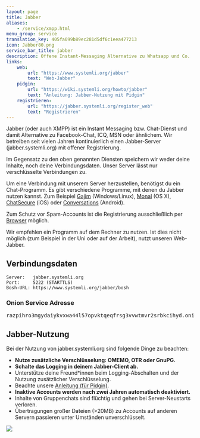 ```yaml
---
layout: page
title: Jabber
aliases:
    - /service/xmpp.html
menu_group: service
translation_key: 405fa099b89ec281d5df6c1eea477213
icon: Jabber80.png
service_bar_title: jabber
description: Offene Instant-Messaging Alternative zu Whatsapp und Co.
links:
    web:
        url: "https://www.systemli.org/jabber"
        text: "Web-Jabber"
    pidgin:
        url: "https://wiki.systemli.org/howto/jabber"
        text: "Anleitung: Jabber-Nutzung mit Pidgin"
    registrieren:
        url: "https://jabber.systemli.org/register_web"
        text: "Registrieren"
---
```

Jabber (oder auch XMPP) ist ein Instant Messaging bzw. Chat-Dienst und damit Alternative zu Facebook-Chat, ICQ, MSN oder ähnlichem. Wir betreiben seit vielen Jahren kontinuierlich einen Jabber-Server (jabber.systemli.org) mit offener Registrierung.

Im Gegensatz zu den oben genannten Diensten speichern wir weder deine Inhalte, noch deine Verbindungsdaten. Unser Server lässt nur verschlüsselte Verbindungen zu.

Um eine Verbindung mit unserem Server herzustellen, benötigst du  ein Chat-Programm. Es gibt verschiedene Programme, mit denen du Jabber nutzen kannst. Zum Beispiel [Gajim](https://gajim.org/) (Windows/Linux), [Monal](https://itunes.apple.com/us/app/monal-free-xmpp-chat/id1060957067?mt=12) (OS X), [ChatSecure](https://chatsecure.org) (iOS) oder [Conversations](https://conversations.im) (Android).

Zum Schutz vor Spam-Accounts ist die Registrierung ausschließlich per [Browser](https://jabber.systemli.org/register_web) möglich.

Wir empfehlen ein Programm auf dem Rechner zu nutzen. Ist dies nicht möglich (zum Beispiel in der Uni oder auf der Arbeit), nutzt unseren Web-Jabber.

## Verbindungsdaten

```
Server:   jabber.systemli.org
Port:     5222 (STARTTLS)
Bosh-URL: https://www.systemli.org/jabber/bosh
```
### Onion Service Adresse

<pre>
razpihro3mgydaiykvxwa44l57opvktqeqfrsg3vvwtmvr2srbkcihyd.onion
</pre>

## Jabber-Nutzung

Bei der Nutzung von jabber.systemli.org sind folgende Dinge zu beachten:

* **Nutze zusätzliche Verschlüsselung: OMEMO, OTR oder GnuPG.**
* **Schalte das Logging in deinem Jabber-Client ab.**
* Unterstütze deine Freund*innen beim Logging-Abschalten und der Nutzung zusätzlicher Verschlüsselung.
* Beachte unsere [Anleitung (für Pidgin)](https://wiki.systemli.org/howto/jabber).
* **Inaktive Accounts werden nach zwei Jahren automatisch deaktiviert.**
* Inhalte von Gruppenchats sind flüchtig und gehen bei Server-Neustarts verloren.
* Übertragungen großer Dateien (>20MB) zu Accounts auf anderen Servern passieren unter Umständen unverschlüsselt.

[![](/assets/img/messaging.one-badge.svg)](https://check.messaging.one/result.php?domain=jabber.systemli.org&amp;type=client)
